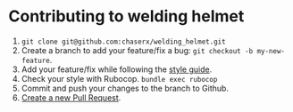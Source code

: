 # Contributing to welding helmet

1. `git clone git@github.com:chaserx/welding_helmet.git`
1. Create a branch to add your feature/fix a bug: `git checkout -b my-new-feature`.
1. Add your feature/fix while following the [style guide](http://learning-things.cirrusmio.com/style-guides/ruby.html).
1. Check your style with Rubocop. `bundle exec rubocop`
1. Commit and push your changes to the branch to Github.
1. [Create a new Pull Request](https://github.com/chaserx/welding_helmet/compare).


